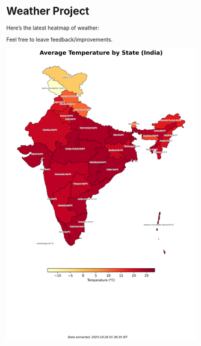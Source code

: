 # Weather Project

Here’s the latest heatmap of weather:

Feel free to leave feedback/improvements.

![India Heatmap](docs/assets/india_heatmap.png?v=FD2C66)
